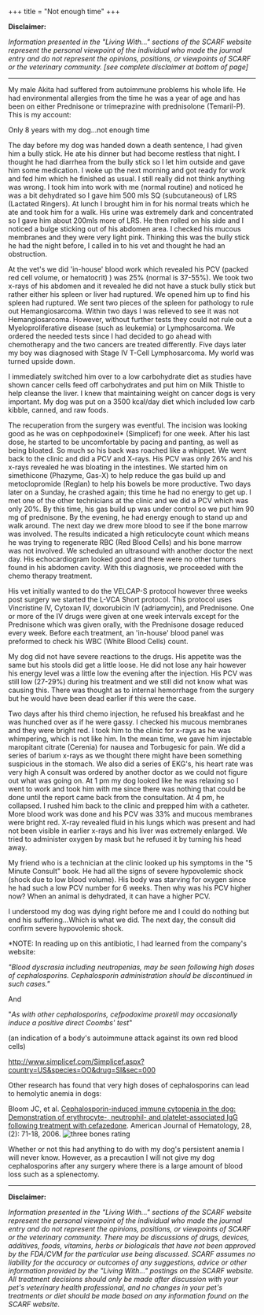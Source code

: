 +++
title = "Not enough time"
+++

**Disclaimer:**

*Information presented in the "Living With..." sections of the SCARF website represent the personal viewpoint of the individual who made the journal entry and do not represent the opinions, positions, or viewpoints of SCARF or the veterinary community. [see complete disclaimer at bottom of page]*

-----


My male Akita had suffered from autoimmune problems his whole life.  He
had environmental allergies from the time he was a year of age and has
been on either Prednisone or trimeprazine with prednisolone
(Temaril-P).  This is my account:

Only 8 years with my dog...not enough time

The day before my dog was handed down a death sentence, I had given him
a bully stick.  He ate his dinner but had become restless that night. 
I thought he had diarrhea from the bully stick so I let him outside and
gave him some medication. I woke up the next morning and got ready for
work and fed him which he finished as usual. I still really did not
think anything was wrong.  I took him into work with me (normal routine)
and noticed he was a bit dehydrated so I gave him 500 mls SQ
(subcutaneous) of LRS (Lactated Ringers).  At lunch I brought him in for
his normal treats which he ate and took him for a walk.  His urine was
extremely dark and concentrated so I gave him about 200mls more of LRS.
He then rolled on his side and I noticed a bulge sticking out of his
abdomen area.  I checked his mucous membranes and they were very light
pink.  Thinking this was the bully stick he had the night before, I
called in to his vet and thought he had an obstruction.

At the vet's we did 'in-house' blood work which revealed his PCV (packed
red cell volume, or hematocrit) ) was 25% (normal is 37-55%).  We took
two x-rays of his abdomen and it revealed he did not have a stuck bully
stick but rather either his spleen or liver had ruptured.  We opened him
up to find his spleen had ruptured.  We sent two pieces of the spleen
for pathology to rule out Hemangiosarcoma.  Within two days I was
relieved to see it was not Hemangiosarcoma. However, without further
tests they could not rule out a Myeloproliferative disease (such as
leukemia) or Lymphosarcoma.  We ordered the needed tests since I had
decided to go ahead with chemotherapy and the two cancers are treated
differently.  Five days later my boy was diagnosed with Stage IV T-Cell
Lymphosarcoma.  My world was turned upside down.

I immediately switched him over to a low carbohydrate diet as studies
have shown cancer cells feed off carbohydrates and put him on Milk
Thistle to help cleanse the liver. I knew that maintaining weight on
cancer dogs is very important.  My dog was put on a 3500 kcal/day diet
which included low carb kibble, canned, and raw foods.

The recuperation from the surgery was eventful.  The incision was
looking good as he was on cephpodoxineI\* (Simplicef) for one week.
After his last dose, he started to be uncomfortable by pacing and
panting, as well as being bloated. So much so his back was roached like
a whippet.  We went back to the clinic and did a PCV and X-rays.  His
PCV was only 26% and his x-rays revealed he was bloating in the
intestines.  We started him on simethicone (Phazyme, Gas-X) to help
reduce the gas build up and metoclopromide (Reglan) to help his bowels
be more productive.  Two days later on a Sunday, he crashed again; this
time he had no energy to get up.  I met one of the other technicians at
the clinic and we did a PCV which was only 20%.  By this time, his gas
build up was under control so we put him 90 mg of prednisone.  By the
evening, he had energy enough to stand up and walk around.  The next day
we drew more blood to see if the bone marrow was involved.  The results
indicated a high reticulocyte count which means he was trying to
regenerate RBC (Red Blood Cells) and his bone marrow was not involved.
We scheduled an ultrasound with another doctor the next day.  His
echocardiogram looked good and there were no other tumors found in his
abdomen cavity.  With this diagnosis, we proceeded with the chemo
therapy treatment.

His vet initially wanted to do the VELCAP-S protocol however three weeks
post surgery we started the L-VCA Short protocol.  This protocol uses
Vincristine IV, Cytoxan IV, doxorubicin IV (adriamycin), and
Prednisone.  One or more of the IV drugs were given at one week
intervals except for the Prednisone which was given orally, with the
Prednisone dosage reduced every week.  Before each treatment, an
'in-house' blood panel was preformed to check his WBC (White Blood
Cells) count.

My dog did not have severe reactions to the drugs. His appetite was the
same but his stools did get a little loose.  He did not lose any hair
however his energy level was a little low the evening after the
injection.   His PCV was still low (27-29%) during his treatment and we
still did not know what was causing this.  There was thought as to
internal hemorrhage from the surgery but he would have been dead earlier
if this were the case.

Two days after his third chemo injection, he refused his breakfast and
he was hunched over as if he were gassy.  I checked his mucous membranes
and they were bright red.  I took him to the clinic for x-rays as he was
whimpering, which is not like him. In the mean time, we gave him
injectable maropitant citrate (Cerenia) for nausea and Torbugesic for
pain.  We did a series of barium x-rays as we thought there might have
been something suspicious in the stomach.  We also did a series of
EKG's, his heart rate was very high  A consult was ordered by another
doctor as we could not figure out what was going on.  At 1 pm my dog
looked like he was relaxing so I went to work and took him with me since
there was nothing that could be done until the report came back from the
consultation.  At 4 pm, he collapsed.  I rushed him back to the clinic
and prepped him with a catheter.  More blood work was done and his PCV
was 33% and mucous membranes were bright red.   X-ray revealed fluid in
his lungs which was present and had not been visible in earlier x-rays
and his liver was extremely enlarged.  We tried to administer oxygen by
mask but he refused it by turning his head away.

My friend who is a technician at the clinic looked up his symptoms in
the "5 Minute Consult" book.  He had all the signs of severe hypovolemic
shock (shock due to low blood volume).  His body was starving for oxygen
since he had such a low PCV number for 6 weeks.  Then why was his PCV
higher now?  When an animal is dehydrated, it can have a higher PCV.

I understood my dog was dying right before me and I could do nothing but
end his suffering...Which is what we did.  The next day, the consult did
confirm severe hypovolemic shock.

*NOTE: In reading up on this antibiotic, I had learned from the
company's website:

*"Blood dyscrasia including neutropenias, may be seen following high
doses of cephalosporins. Cephalosporin administration should be
discontinued in such cases."*

And

"*As with other cephalosporins, cefpodoxime proxetil may
occasionally induce a positive direct Coombs' test*"

(an indication of a body's autoimmune attack against its own red blood
cells)

<http://www.simplicef.com/Simplicef.aspx?country=US&species=OO&drug=SI&sec=000>

Other research has found that very high doses of cephalosporins can lead
to hemolytic anemia in dogs:

Bloom JC, et al.  [Cephalosporin-induced immune cytopenia in the dog:
Demonstration of erythrocyte-, neutrophil- and platelet-associated IgG
following treatment with
cefazedone](http://www3.interscience.wiley.com/cgi-bin/abstract/112699507/ABSTRACT).
American Journal of Hematology, 28,(2): 71-18, 2006.
![three bones rating](/img/3-bones.gif)

Whether or not this had anything to do with my dog's persistent
anemia I will never know.  However, as a precaution I will not give my
dog cephalosporins after any surgery where there is a large amount
of blood loss such as a splenectomy.

-----

**Disclaimer:**

*Information presented in the "Living With..." sections of the SCARF website represent the personal viewpoint of the individual who made the journal entry and do not represent the opinions, positions, or viewpoints of SCARF or the veterinary community. There may be discussions of drugs, devices, additives, foods, vitamins, herbs or biologicals that have not been approved by the FDA/CVM for the particular use being discussed. SCARF assumes no liability for the accuracy or outcomes of any suggestions, advice or other information provided by the "Living With..." postings on the SCARF website. All treatment decisions should only be made after discussion with your pet's veterinary health professional, and no changes in your pet's treatments or diet should be made based on any information found on the SCARF website.*

